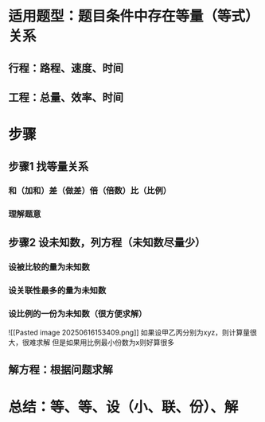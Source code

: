 # 适用题型：题目条件中存在等量（等式）关系
## 行程：路程、速度、时间
## 工程：总量、效率、时间
# 步骤
## 步骤1 找等量关系
### 和（加和）差（做差）倍（倍数）比（比例）
### 理解题意
## 步骤2 设未知数，列方程（未知数尽量少）
### 设被比较的量为未知数
### 设关联性最多的量为未知数
### 设比例的一份为未知数（很方便求解）
![[Pasted image 20250616153409.png]]
如果设甲乙丙分别为xyz，则计算量很大，很难求解
但是如果用比例最小份数为x则好算很多

## 解方程：根据问题求解

# 总结：等、等、设（小、联、份）、解